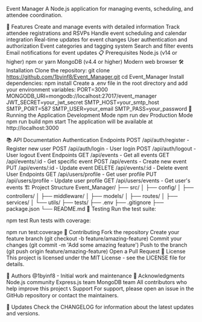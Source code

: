 
Event Manager
A Node.js application for managing events, scheduling, and attendee coordination.

🚀 Features
Create and manage events with detailed information
Track attendee registrations and RSVPs
Handle event scheduling and calendar integration
Real-time updates for event changes
User authentication and authorization
Event categories and tagging system
Search and filter events
Email notifications for event updates
📋 Prerequisites
Node.js (v14 or higher)
npm or yarn
MongoDB (v4.4 or higher)
Modern web browser
🛠️ Installation
Clone the repository:
git clone https://github.com/1byinf8/Event_Manager.git
cd Event_Manager
Install dependencies:
npm install
Create a .env file in the root directory and add your environment variables:
PORT=3000
MONGODB_URI=mongodb://localhost:27017/event_manager
JWT_SECRET=your_jwt_secret
SMTP_HOST=your_smtp_host
SMTP_PORT=587
SMTP_USER=your_email
SMTP_PASS=your_password
🚦 Running the Application
Development Mode
npm run dev
Production Mode
npm run build
npm start
The application will be available at http://localhost:3000

📚 API Documentation
Authentication Endpoints
POST /api/auth/register - Register new user
POST /api/auth/login - User login
POST /api/auth/logout - User logout
Event Endpoints
GET /api/events - Get all events
GET /api/events/:id - Get specific event
POST /api/events - Create new event
PUT /api/events/:id - Update event
DELETE /api/events/:id - Delete event
User Endpoints
GET /api/users/profile - Get user profile
PUT /api/users/profile - Update user profile
GET /api/users/events - Get user's events
🏗️ Project Structure
Event_Manager/
├── src/
│   ├── config/
│   ├── controllers/
│   ├── middleware/
│   ├── models/
│   ├── routes/
│   ├── services/
│   └── utils/
├── tests/
├── .env
├── .gitignore
├── package.json
└── README.md
🧪 Testing
Run the test suite:

npm test
Run tests with coverage:

npm run test:coverage
🤝 Contributing
Fork the repository
Create your feature branch (git checkout -b feature/amazing-feature)
Commit your changes (git commit -m 'Add some amazing feature')
Push to the branch (git push origin feature/amazing-feature)
Open a Pull Request
📜 License
This project is licensed under the MIT License - see the LICENSE file for details.

👥 Authors
@1byinf8 - Initial work and maintenance
🙏 Acknowledgments
Node.js community
Express.js team
MongoDB team
All contributors who help improve this project
📞 Support
For support, please open an issue in the GitHub repository or contact the maintainers.

🔄 Updates
Check the CHANGELOG for information about the latest updates and versions.
